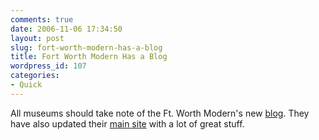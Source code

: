 ```yaml
---
comments: true
date: 2006-11-06 17:34:50
layout: post
slug: fort-worth-modern-has-a-blog
title: Fort Worth Modern Has a Blog
wordpress_id: 107
categories:
- Quick
---
```


All museums should take note of the Ft. Worth Modern's new [blog](http://modernblog.org). They have also updated their [main site](http://themodern.org) with a lot of great stuff.
